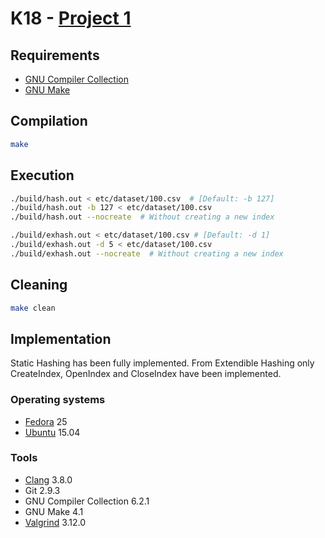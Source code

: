 # K18 - [Project 1](docs/Assignment.pdf)

## Requirements

- [GNU Compiler Collection](https://gcc.gnu.org/)
- [GNU Make](https://gnu.org/software/make/)

## Compilation

```sh
make
```

## Execution

```sh
./build/hash.out < etc/dataset/100.csv  # [Default: -b 127]
./build/hash.out -b 127 < etc/dataset/100.csv
./build/hash.out --nocreate  # Without creating a new index

./build/exhash.out < etc/dataset/100.csv # [Default: -d 1]
./build/exhash.out -d 5 < etc/dataset/100.csv
./build/exhash.out --nocreate  # Without creating a new index
```

## Cleaning

```sh
make clean
```

## Implementation

Static Hashing has been fully implemented. From Extendible Hashing only
CreateIndex, OpenIndex and CloseIndex have been implemented.

### Operating systems

- [Fedora](https://getfedora.org/) 25
- [Ubuntu](https://www.ubuntu.com/) 15.04

### Tools

- [Clang](http://clang.llvm.org/) 3.8.0
- Git 2.9.3
- GNU Compiler Collection 6.2.1
- GNU Make 4.1
- [Valgrind](http://valgrind.org/) 3.12.0
